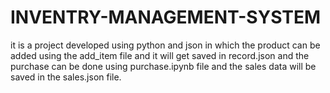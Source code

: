 # INVENTRY-MANAGEMENT-SYSTEM
it is a project developed using python and json in which the product can be added using the add_item file and it will get saved in record.json and the purchase can be done using purchase.ipynb file and the sales data will be saved in the sales.json file.
